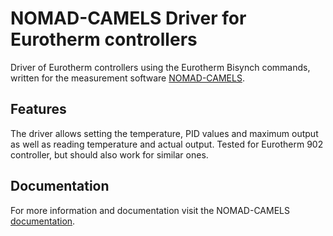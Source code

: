 # NOMAD-CAMELS Driver for Eurotherm controllers

Driver of Eurotherm controllers using the Eurotherm Bisynch commands, written for the measurement software [NOMAD-CAMELS](https://fau-lap.github.io/NOMAD-CAMELS/).

## Features
The driver allows setting the temperature, PID values and maximum output as well as reading temperature and actual output.
Tested for Eurotherm 902 controller, but should also work for similar ones.


## Documentation

For more information and documentation visit the NOMAD-CAMELS [documentation](https://fau-lap.github.io/NOMAD-CAMELS/doc/instruments/instruments.html).